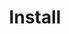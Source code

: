 ---
title: Install
#no_list: true
#main_menu: true
#content_type: concept
#weight: 40
description: Technology for packaging an application along with its runtime dependencies.
---